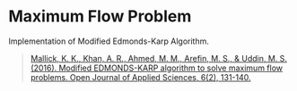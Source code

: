 # Maximum Flow Problem
Implementation of Modified Edmonds-Karp Algorithm.

> [Mallick, K. K., Khan, A. R., Ahmed, M. M., Arefin, M. S., & Uddin, M. S. (2016). Modified EDMONDS-KARP algorithm to solve maximum flow problems. Open Journal of Applied Sciences, 6(2), 131-140.](./assets/2016%20Modified%20EDMONDS-KARP%20Algorithm%20to%20Solve%20Maximum%20Flow%20Problems.pdf)